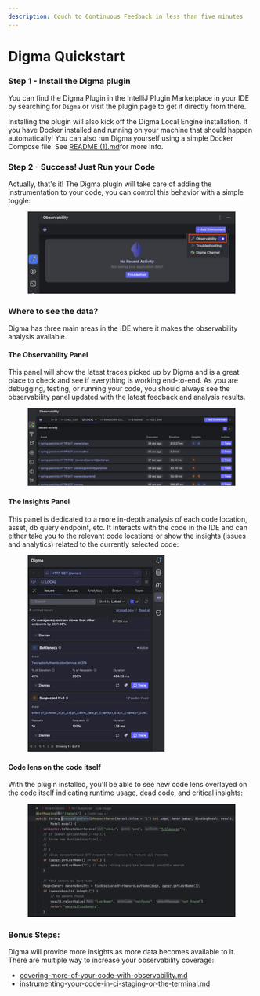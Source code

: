 ```yaml
---
description: Couch to Continuous Feedback in less than five minutes
---
```


# Digma Quickstart

### Step 1 - Install the Digma plugin

You can find the Digma Plugin in the IntelliJ Plugin Marketplace in your IDE by searching for `Digma` or visit the plugin page to get it directly from there.

Installing the plugin will also kick off the Digma Local Engine installation. If you have Docker installed and running on your machine that should happen automatically! You can also run Digma yourself using a simple Docker Compose file. See [README (1).md](<README (1).md> "mention")for more info.

### Step 2 -  Success! Just Run your Code&#x20;

Actually, that's it!  The Digma plugin will take care of adding the instrumentation to your code, you can control this behavior with a simple toggle:

<figure><img src=".gitbook/assets/image (36).png" alt=""><figcaption></figcaption></figure>

### Where to see the data?

Digma has three main areas in the IDE where it makes the observability analysis available.

#### The Observability Panel&#x20;

This panel will show the latest traces picked up by Digma and is a great place to check and see if everything is working end-to-end. As you are debugging, testing, or running your code, you should always see the observability panel updated with the latest feedback and analysis results.&#x20;

<figure><img src=".gitbook/assets/image (37).png" alt=""><figcaption></figcaption></figure>

#### The Insights Panel

This panel is dedicated to a more in-depth analysis of each code location, asset, db query endpoint, etc.  It interacts with the code in the IDE and can either take you to the relevant code locations or show the insights (issues and analytics) related to the currently selected code:

&#x20;

<figure><img src=".gitbook/assets/image (38).png" alt="" width="280"><figcaption></figcaption></figure>

#### Code lens on the code itself&#x20;

With the plugin installed, you'll be able to see new code lens overlayed on the code itself indicating runtime usage, dead code, and critical insights:

<figure><img src=".gitbook/assets/image (39).png" alt=""><figcaption></figcaption></figure>



### Bonus Steps:

Digma will provide more insights as more data becomes available to it. There are multiple way to increase your observability coverage:

* [covering-more-of-your-code-with-observability.md](instrumentation/spring-spring-boot-dropwizard-and-default/covering-more-of-your-code-with-observability.md "mention")
* [instrumenting-your-code-in-ci-staging-or-the-terminal.md](instrumentation/spring-spring-boot-dropwizard-and-default/instrumenting-your-code-in-ci-staging-or-the-terminal.md "mention")

###
